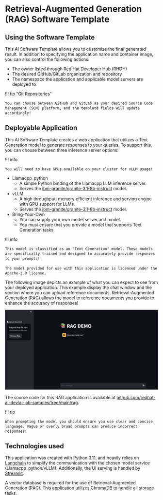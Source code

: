 <!-- Original Recipe README: https://github.com/containers/ai-lab-recipes/blob/main/recipes/natural_language_processing/rag/README.md
-->

# **Retrieval-Augmented Generation (RAG) Software Template**

## **Using the Software Template**

This AI Software Template allows you to customize the final generated result. In addition to specifying the application name and container image, you can also control the following actions:

- The owner listed through Red Hat Developer Hub (RHDH)
- The desired GitHub/GitLab organization and repository
- The namespace the application and applicable model servers are deployed to

!!! tip "Git Repositories"

    You can choose between GitHub and GitLab as your desired Source Code Management (SCM) platform, and the template fields will update accordingly!


## **Deployable Application**

This AI Software Template creates a web application that utilizes a Text Generation model to generate responses to your queries. To support this, you can choose between three inference server options:

!!! info

    You will need to have GPUs available on your cluster for vLLM usage!

- Llamacpp_python
  - A simple Python binding of the Llamacpp LLM inference server.
  - Serves the [ibm-granite/granite-3.1-8b-instruct](https://huggingface.co/ibm-granite/granite-3.1-8b-instruct) model.
- vLLM
  - A high throughput, memory efficient inference and serving engine with GPU support for LLMs.
  - Serves the [ibm-granite/granite-3.1-8b-instruct](https://huggingface.co/ibm-granite/granite-3.1-8b-instruct) model.
- Bring-Your-Own
  - You can supply your own model server and model.
  - You must ensure that you provide a model that supports Text Generation tasks.

!!! info

    This model is classified as an "Text Generation" model. These models are specifically trained and designed to accurately provide responses to your prompts!

    The model provided for use with this application is licensed under the Apache-2.0 license.

The following image depicts an example of what you can expect to see from your deployed application. This example display the chat window and the section where you can upload reference documents. Retrieval-Augmented Generation (RAG) allows the model to reference documents you provide to enhance the accuracy of responses!

![Example of Application](./images/rag.png)

The source code for this RAG application is available at [github.com/redhat-ai-dev/ai-lab-samples/tree/main/rag](https://github.com/redhat-ai-dev/ai-lab-samples/tree/main/rag).

!!! tip

    When prompting the model you should ensure you use clear and concise language. Vague or overly broad prompts can produce incorrect responses!

## **Technologies used**

This application was created with Python 3.11, and heavily relies on [Langchain](https://python.langchain.com/docs/introduction/) to simplify the communication with the chosen model service (Llamacpp_python/vLLM). Additionally, the UI serving is handled by [Streamlit](https://streamlit.io/).

A vector database is required for the use of Retrieval-Augmented Generation (RAG). This application utilizes [ChromaDB](https://www.trychroma.com/) to handle all storage tasks.